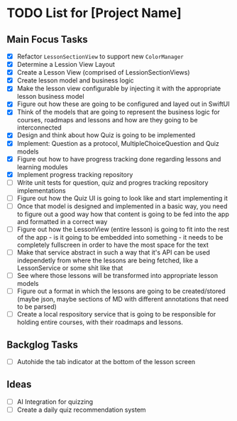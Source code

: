# TODO List for [Project Name]

## Main Focus Tasks
- [x] Refactor `LessonSectionView` to support new `ColorManager`
- [x] Determine a Lession View Layout
- [x] Create a Lesson View (comprised of LessionSectionViews)
- [x] Create lesson model and business logic
- [x] Make the lesson view configurable by injecting it with the appropriate lesson business model
- [x] Figure out how these are going to be configured and layed out in SwiftUI
- [x] Think of the models that are going to represent the business logic for courses, roadmaps and lessons and how are they going to be interconnected
- [x] Design and think about how Quiz is going to be implemented
- [x] Implement: Question as a protocol, MultipleChoiceQuestion and Quiz models
- [x] Figure out how to have progress tracking done regarding lessons and learning modules
- [x] Implement progress tracking repository
- [ ] Write unit tests for question, quiz and progres tracking repository implementations
- [ ] Figure out how the Quiz UI is going to look like and start implementing it
- [ ] Once that model is designed and implemented in a basic way, you need to figure out a good way how that content is going to be fed into the app and formatted in a correct way
- [ ] Figure out how the LessonView (entire lesson) is going to fit into the rest of the app - is it going to be embedded into something - it needs to be completely fullscreen in order to have the most space for the text
- [ ] Make that service abstract in such a way that it's API can be used independetly from where the lessons are being fetched, like a LessonService or some shit like that
- [ ] See where those lessons will be transformed into appropriate lesson models
- [ ] Figure out a format in which the lessons are going to be created/stored (maybe json, maybe sections of MD with different annotations that need to be parsed)
- [ ] Create a local respository service that is going to be responsible for holding entire courses, with their roadmaps and lessons.

## Backglog Tasks
- [ ] Autohide the tab indicator at the bottom of the lesson screen

## Ideas 
- [ ] AI Integration for quizzing
- [ ] Create a daily quiz recommendation system
